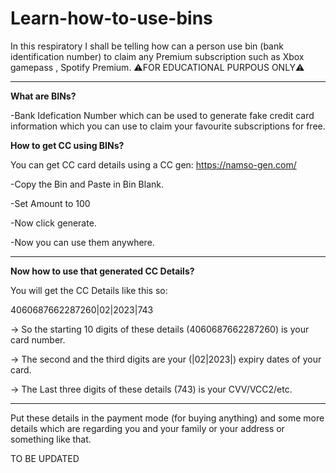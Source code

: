 # Learn-how-to-use-bins

In this respiratory I shall be telling how can a person use bin (bank identification number) to claim any Premium subscription such as Xbox gamepass , Spotify Premium. ⚠️FOR 
EDUCATIONAL PURPOUS ONLY⚠️

-----------------------------------------

**What are BINs?**

-Bank Idefication Number which can be used to generate fake credit card information which you can use to claim your favourite subscriptions for free.

**How to get CC using BINs?**

You can get CC card details using a CC gen: https://namso-gen.com/

-Copy the Bin and Paste in Bin Blank.

-Set Amount to 100

-Now click generate.

-Now you can use them anywhere.

-----------------------------------------

**Now how to use that generated CC Details?**

You will get the CC Details like this so:

4060687662287260|02|2023|743


-> So the starting 10 digits of these details (4060687662287260) is your card number.

-> The second and the third digits are your (|02|2023|) expiry dates of your card.

-> The Last three digits of these details (743) is your CVV/VCC2/etc.

-----------------------------------------

Put these details in the payment mode (for buying anything) and some more details which are regarding you and your family or your address or
something like that.

TO BE UPDATED
